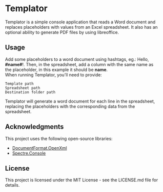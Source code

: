 # Templator
Templator is a simple console application that reads a Word document and replaces placeholders with values from an Excel spreadsheet. It also has an optional ability to generate PDF files by using libreoffice.

## Usage
Add some placeholders to a word document using hashtags, eg.: Hello, **#name#**!.
Then, in the spreadsheet, add a column with the same name as the placeholder, in this example it should be **name**.  
When running Templator, you'll need to provide:

    Template path
    Spreadsheet path
    Destination folder path

Templator will generate a word document for each line in the spreadsheet, replacing the placeholders with the corresponding data from the spreadsheet.

## Acknowledgments
This project uses the following open-source libraries:

- [DocumentFormat.OpenXml](https://github.com/OfficeDev/Open-XML-SDK)
- [Spectre.Console](https://github.com/spectresystems/spectre.console)

## License
This project is licensed under the MIT License - see the LICENSE.md file for details.
